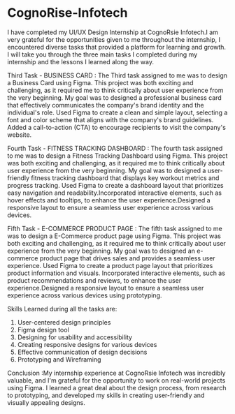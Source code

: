 # CognoRise-Infotech
I have completed my UI/UX Design Internship at CognoRsie Infotech.I am very grateful for the opportunities given to me throughout the internship, I encountered diverse tasks that provided a platform for learning and growth. I will take you through the three main tasks I completed during my internship and the lessons I learned along the way. 

Third Task - BUSINESS CARD : The Third task assigned to me was to design a Business Card using Figma. This project was both exciting and challenging, as it required me to think critically about user experience from the very beginning. My goal was to designed a professional business card that effectively communicates the company's brand identity and the individual's role. Used Figma to create a clean and simple layout, selecting a font and color scheme that aligns with the company's brand guidelines. Added a call-to-action (CTA) to encourage recipients to visit the company's website.   

Fourth Task - FITNESS TRACKING DASHBOARD : The fourth task assigned to me was to design a Fitness Tracking Dashboard using Figma. This project was both exciting and challenging, as it required me to think critically about user experience from the very beginning. My goal was to designed a user-friendly fitness tracking dashboard that displays key workout metrics and progress tracking. Used Figma to create a dashboard layout that prioritizes easy navigation and readability.Incorporated interactive elements, such as hover effects and tooltips, to enhance the user experience.Designed a responsive layout to ensure a seamless user experience across various devices.       

Fifth Task - E-COMMERCE PRODUCT PAGE : The fifth task assigned to me was to design a E-Commerce product page using Figma. This project was both exciting and challenging, as it required me to think critically about user experience from the very beginning. My goal was to designed an e-commerce product page that drives sales and provides a seamless user experience. Used Figma to create a product page layout that prioritizes product information and visuals. Incorporated interactive elements, such as product recommendations and reviews, to enhance the user experience.Designed a responsive layout to ensure a seamless user experience across various devices using prototyping.     

Skills Learned during all the tasks are:      
1. User-centered design principles    
2. Figma design tool    
3. Designing for usability and accessibility    
4. Creating responsive designs for various devices     
5. Effective communication of design decisions      
6. Prototyping and Wireframing   

Conclusion :My internship experience at CognoRsie Infotech was incredibly valuable, and I'm grateful for the opportunity to work on real-world projects using Figma. I learned a great deal about the design process, from research to prototyping, and developed my skills in creating user-friendly and visually appealing designs.
